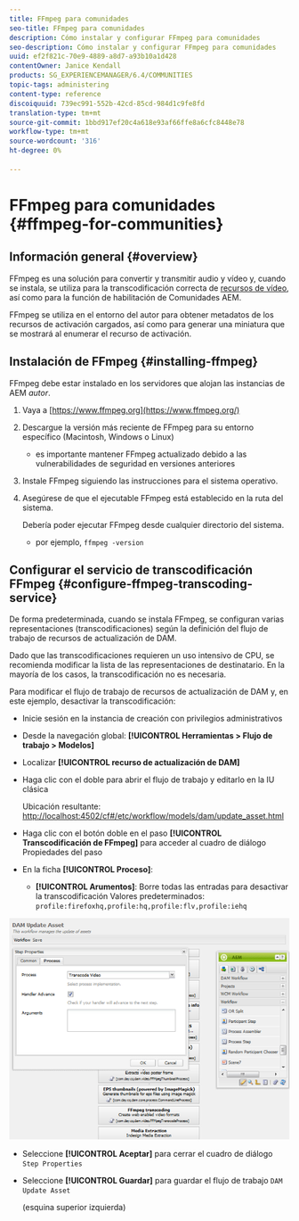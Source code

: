 ```yaml
---
title: FFmpeg para comunidades
seo-title: FFmpeg para comunidades
description: Cómo instalar y configurar FFmpeg para comunidades
seo-description: Cómo instalar y configurar FFmpeg para comunidades
uuid: ef2f821c-70e9-4889-a8d7-a93b10a1d428
contentOwner: Janice Kendall
products: SG_EXPERIENCEMANAGER/6.4/COMMUNITIES
topic-tags: administering
content-type: reference
discoiquuid: 739ec991-552b-42cd-85cd-984d1c9fe8fd
translation-type: tm+mt
source-git-commit: 1bbd917ef20c4a618e93af66ffe8a6cfc8448e78
workflow-type: tm+mt
source-wordcount: '316'
ht-degree: 0%

---
```



# FFmpeg para comunidades {#ffmpeg-for-communities}

## Información general {#overview}

FFmpeg es una solución para convertir y transmitir audio y vídeo y, cuando se instala, se utiliza para la transcodificación correcta de [recursos de vídeo](../../help/sites-authoring/default-components-foundation.md#video), así como para la función de habilitación de Comunidades AEM.

FFmpeg se utiliza en el entorno del autor para obtener metadatos de los recursos de activación cargados, así como para generar una miniatura que se mostrará al enumerar el recurso de activación.

## Instalación de FFmpeg {#installing-ffmpeg}

FFmpeg debe estar instalado en los servidores que alojan las instancias de AEM *autor*.

1. Vaya a [https://www.ffmpeg.org](https://www.ffmpeg.org/)
1. Descargue la versión más reciente de FFmpeg para su entorno específico (Macintosh, Windows o Linux)

   * es importante mantener FFmpeg actualizado debido a las vulnerabilidades de seguridad en versiones anteriores

1. Instale FFmpeg siguiendo las instrucciones para el sistema operativo.

1. Asegúrese de que el ejecutable FFmpeg está establecido en la ruta del sistema.

   Debería poder ejecutar FFmpeg desde cualquier directorio del sistema.

   * por ejemplo, `ffmpeg -version`

## Configurar el servicio de transcodificación FFmpeg {#configure-ffmpeg-transcoding-service}

De forma predeterminada, cuando se instala FFmpeg, se configuran varias representaciones (transcodificaciones) según la definición del flujo de trabajo de recursos de actualización de DAM.

Dado que las transcodificaciones requieren un uso intensivo de CPU, se recomienda modificar la lista de las representaciones de destinatario. En la mayoría de los casos, la transcodificación no es necesaria.

Para modificar el flujo de trabajo de recursos de actualización de DAM y, en este ejemplo, desactivar la transcodificación:

* Inicie sesión en la instancia de creación con privilegios administrativos
* Desde la navegación global: **[!UICONTROL Herramientas > Flujo de trabajo > Modelos]**
* Localizar **[!UICONTROL recurso de actualización de DAM]**
* Haga clic con el doble para abrir el flujo de trabajo y editarlo en la IU clásica

   Ubicación resultante: [http://localhost:4502/cf#/etc/workflow/models/dam/update_asset.html](http://localhost:4502/cf#/etc/workflow/models/dam/update_asset.html)

* Haga clic con el botón doble en el paso **[!UICONTROL Transcodificación de FFmpeg]** para acceder al cuadro de diálogo Propiedades del paso
* En la ficha **[!UICONTROL Proceso]**:

   * **[!UICONTROL Arumentos]**: Borre todas las entradas para desactivar la transcodificación Valores predeterminados:  `profile:firefoxhq,profile:hq,profile:flv,profile:iehq`

![chlimage_1-372](assets/chlimage_1-372.png)

* Seleccione **[!UICONTROL Aceptar]** para cerrar el cuadro de diálogo `Step Properties`

* Seleccione **[!UICONTROL Guardar]** para guardar el flujo de trabajo `DAM Update Asset`

   (esquina superior izquierda)

